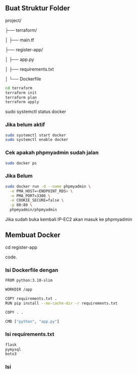 ## Buat Struktur Folder
project/

├── terraform/

│   ├── main.tf

├── register-app/

│   ├── app.py

│   ├── requirements.txt

│   └── Dockerfile

```bash
cd terraform
terraform init
terraform plan
terraform apply
```

sudo systemctl status docker

### Jika belum aktif
```bash
sudo systemctl start docker
sudo systemctl enable docker
```

### Cek apakah phpmyadmin sudah jalan
```bash
sudo docker ps
```

### Jika Belum
```bash
sudo docker run -d --name phpmyadmin \
  -e PMA_HOST=<ENDPOINT_RDS> \
  -e PMA_PORT=3306 \
  -e COOKIE_SECURE=false \
  -p 80:80 \
  phpmyadmin/phpmyadmin
```

Jika sudah buka kembali IP-EC2 akan masuk ke phpmyadmin

## Membuat Docker

cd register-app

code.
### Isi Dockerfile dengan
```bash
FROM python:3.10-slim

WORKDIR /app

COPY requirements.txt .
RUN pip install --no-cache-dir -r requirements.txt

COPY . .

CMD ["python", "app.py"]
```

### Isi requirements.txt
```bash
flask
pymysql
boto3
```

### Isi 
